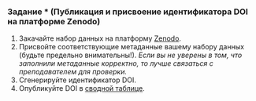 ### Задание * (Публикация и присвоение идентификатора DOI на платформе Zenodo)

1. Закачайте набор данных на платформу [Zenodo](https://zenodo.org/).
2. Присвойте соответствующие метаданные вашему набору данных (будьте предельно внимательны!). *Если вы не уверены в том, что заполнили метаданные корректно, то лучше связаться с преподавателем для проверки.* 
3. Сгенерируйте идентификатор DOI. 
4. Опубликуйте DOI в [сводной таблице](https://docs.google.com/spreadsheets/d/1NvU-ED2WTrvb-M41DZcqqQdUtHKSmfR09Ilq2UU8PRY/edit#gid=0).
